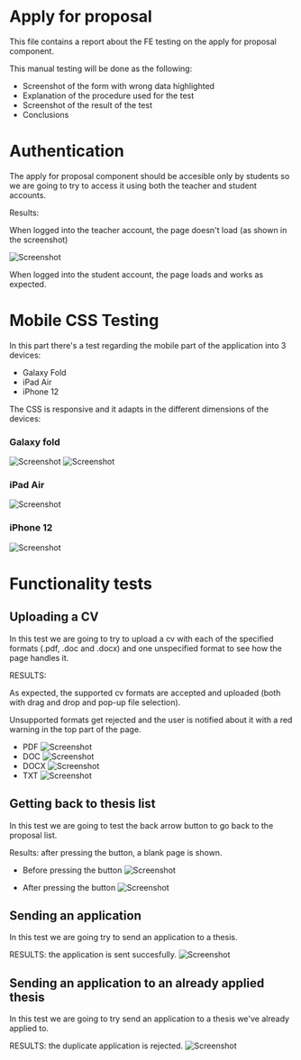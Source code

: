 # Apply for proposal

This file contains a report about the FE testing on the apply for proposal component.

This manual testing will be done as the following:

- Screenshot of the form with wrong data highlighted
- Explanation of the procedure used for the test
- Screenshot of the result of the test
- Conclusions

# Authentication 

The apply for proposal component should be accesible only by students so we are going to try to access it using both the teacher and student accounts.

Results:

When logged into the teacher account, the page doesn't load (as shown in the screenshot)

![Screenshot](./screenshots_apply/login.png)

When logged into the student account, the page loads and works as expected.

# Mobile CSS Testing

In this part there's a test regarding the mobile part of the application into 3 devices:
- Galaxy Fold
- iPad Air
- iPhone 12

The CSS is responsive and it adapts in the different dimensions of the devices:

### Galaxy fold
![Screenshot](./screenshots_apply/galaxy_fold1.png)
![Screenshot](./screenshots_apply/galaxy_fold2.png)
### iPad Air
![Screenshot](./screenshots_apply/ipad_air.png)
### iPhone 12
![Screenshot](./screenshots_apply/iphone_12.png)

# Functionality tests

## Uploading a CV

In this test we are going to try to upload a cv with each of the specified formats (.pdf, .doc and .docx) and one unspecified format to see how the page handles it.

RESULTS:

As expected, the supported cv formats are accepted and uploaded (both with drag and drop and pop-up file selection).

Unsupported formats get rejected and the user is notified about it with a red warning in the top part of the page.

- PDF
![Screenshot](./screenshots_apply/pdf.png)
- DOC
![Screenshot](./screenshots_apply/doc.png)
- DOCX
![Screenshot](./screenshots_apply/docx.png)
- TXT
![Screenshot](./screenshots_apply/txt.png)

## Getting back to thesis list

In this test we are going to test the back arrow button to go back to the proposal list.

Results: after pressing the button, a blank page is shown.

- Before pressing the button
![Screenshot](./screenshots_apply/back1.png)

- After pressing the button
![Screenshot](./screenshots_apply/back2.png)

## Sending an application

In this test we are going try to send an application to a thesis.

RESULTS: the application is sent succesfully.
![Screenshot](./screenshots_apply/send1.png)

## Sending an application to an already applied thesis

In this test we are going to try send an application to a thesis we've already applied to.

RESULTS: the duplicate application is rejected.
![Screenshot](./screenshots_apply/send2.png)

